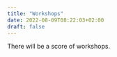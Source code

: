 ```yaml
---
title: "Workshops"
date: 2022-08-09T08:22:03+02:00
draft: false
---
```


There will be a score of workshops.

